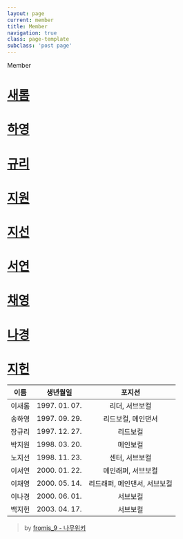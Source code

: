 ```yaml
---
layout: page
current: member
title: Member
navigation: true
class: page-template
subclass: 'post page'
---
```


Member

# [새롬](https://fromis9.kr/tag/새롬/) 
# [하영](https://fromis9.kr/tag/하영/) 
# [규리](https://fromis9.kr/tag/규리/) 

# [지원](https://fromis9.kr/tag/지원/) 
# [지선](https://fromis9.kr/tag/지선/) 
# [서연](https://fromis9.kr/tag/서연/) 

# [채영](https://fromis9.kr/tag/채영/) 
# [나경](https://fromis9.kr/tag/나경/) 
# [지헌](https://fromis9.kr/tag/지헌/) 


| 이름 | 생년월일 | 포지션 |
| :--------: | :--------: | :--------: |
| 이새롬 | 1997. 01. 07. | 리더, 서브보컬 |
| 송하영 | 1997. 09. 29. | 리드보컬, 메인댄서 |
| 장규리 | 1997. 12. 27. | 리드보컬 |
| 박지원 | 1998. 03. 20. | 메인보컬 |
| 노지선 | 1998. 11. 23. | 센터, 서브보컬 |
| 이서연 | 2000. 01. 22. | 메인래퍼, 서브보컬 |
| 이채영 | 2000. 05. 14. | 리드래퍼, 메인댄서, 서브보컬 |
| 이나경 | 2000. 06. 01. | 서브보컬 |
| 백지헌 | 2003. 04. 17. | 서브보컬 |

> by [fromis_9 - 나무위키](https://namu.wiki/w/fromis_9#s-3)

